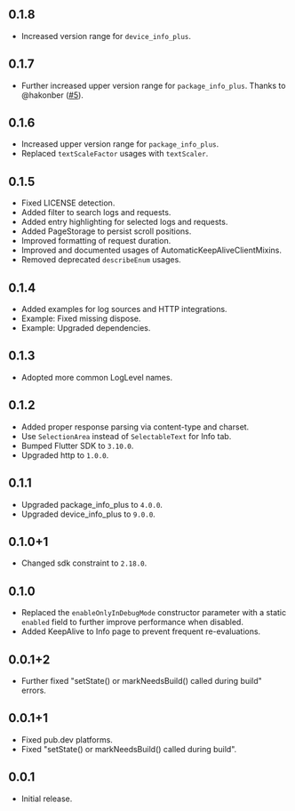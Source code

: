 ## 0.1.8

* Increased version range for `device_info_plus`.

## 0.1.7

* Further increased upper version range for `package_info_plus`. Thanks to
  @hakonber ([#5](https://github.com/Bungeefan/flutter_debug_overlay/issues/5)).

## 0.1.6

* Increased upper version range for `package_info_plus`.
* Replaced `textScaleFactor` usages with `textScaler`.

## 0.1.5

* Fixed LICENSE detection.
* Added filter to search logs and requests.
* Added entry highlighting for selected logs and requests.
* Added PageStorage to persist scroll positions.
* Improved formatting of request duration.
* Improved and documented usages of AutomaticKeepAliveClientMixins.
* Removed deprecated `describeEnum` usages.

## 0.1.4

* Added examples for log sources and HTTP integrations.
* Example: Fixed missing dispose.
* Example: Upgraded dependencies.

## 0.1.3

* Adopted more common LogLevel names.

## 0.1.2

* Added proper response parsing via content-type and charset.
* Use `SelectionArea` instead of `SelectableText` for Info tab.
* Bumped Flutter SDK to `3.10.0`.
* Upgraded http to `1.0.0`.

## 0.1.1

* Upgraded package_info_plus to `4.0.0`.
* Upgraded device_info_plus to `9.0.0`.

## 0.1.0+1

* Changed sdk constraint to `2.18.0`.

## 0.1.0

* Replaced the `enableOnlyInDebugMode` constructor parameter with a static `enabled` field to
  further improve performance when disabled.
* Added KeepAlive to Info page to prevent frequent re-evaluations.

## 0.0.1+2

* Further fixed "setState() or markNeedsBuild() called during build" errors.

## 0.0.1+1

* Fixed pub.dev platforms.
* Fixed "setState() or markNeedsBuild() called during build".

## 0.0.1

* Initial release.
